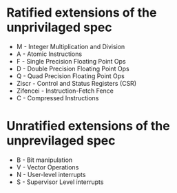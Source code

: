 # Ratified extensions of the unprivilaged spec
- M - Integer Multiplication and Division
- A - Atomic Instructions
- F - Single Precision Floating Point Ops
- D - Double Precision Floating Point Ops
- Q - Quad Precision Floating Point Ops
- Ziscr - Control and Status Registers (CSR)
- Zifencei - Instruction-Fetch Fence
- C - Compressed Instructions

# Unratified extensions of the unprevilaged spec
- B - Bit manipulation
- V - Vector Operations
- N - User-level interrupts
- S - Supervisor Level interrupts
